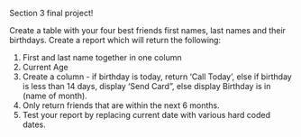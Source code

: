 Section 3 final project!

Create a table with your four best friends first names, last names and their birthdays.
Create a report which will return the following:
1. First and last name together in one column
2. Current Age
3. Create a column - if birthday is today, return ‘Call Today’, else if birthday is less than 14 days, display ‘Send Card”, else display Birthday is in (name of month).
4. Only return friends that are within the next 6 months.
5. Test your report by replacing current date with various hard coded dates.

